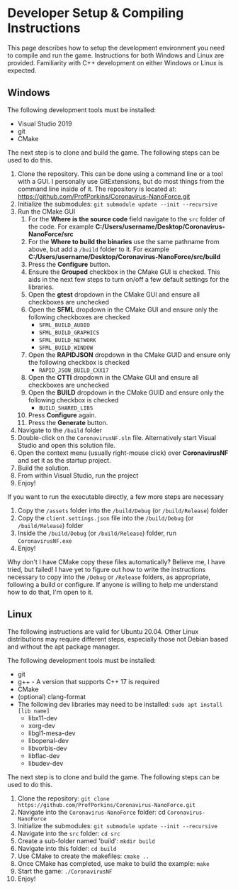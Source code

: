 # Developer Setup & Compiling Instructions

This page describes how to setup the development environment you need to compile and run the game.  Instructions for both Windows and Linux are provided.  Familiarity with C++ development on either Windows or Linux is expected.

## Windows

The following development tools must be installed:

* Visual Studio 2019
* git
* CMake

The next step is to clone and build the game.  The following steps can be used to do this.

1. Clone the repository.  This can be done using a command line or a tool with a GUI.  I personally use GitExtensions, but do most things from the command line inside of it.  The repository is located at: https://github.com/ProfPorkins/Coronavirus-NanoForce.git
1. Initialize the submodules: `git submodule update --init --recursive`
1. Run the CMake GUI
   1. For the **Where is the source code** field navigate to the `src` folder of the code.  For example **C:/Users/username/Desktop/Coronavirus-NanoForce/src**
   1. For the **Where to build the binaries** use the same pathname from above, but add a `/build` folder to it.  For example **C:/Users/username/Desktop/Coronavirus-NanoForce/src/build**
   1. Press the **Configure** button.
   1. Ensure the **Grouped** checkbox in the CMake GUI is checked.  This aids in the next few steps to turn on/off a few default settings for the libraries.
   1. Open the **gtest** dropdown in the CMake GUI and ensure all checkboxes are unchecked
   1. Open the **SFML** dropdown in the CMake GUI and ensure only the following checkboxes are checked
      * `SFML_BUILD_AUDIO`
      * `SFML_BUILD_GRAPHICS`
      * `SFML_BUILD_NETWORK`
      * `SFML_BUILD_WINDOW`
   1. Open the **RAPIDJSON** dropdown in the CMake GUID and ensure only the following checkbox is checked
      * `RAPID_JSON_BUILD_CXX17`
   1. Open the **CTTI** dropdown in the CMake GUI and ensure all checkboxes are unchecked
   1. Open the **BUILD** dropdown in the CMake GUID and ensure only the following checkbox is checked
      * `BUILD_SHARED_LIBS`
   1. Press **Configure** again.
   1. Press the **Generate** button.
1. Navigate to the `/build` folder
1. Double-click on the `CoronavirusNF.sln` file.  Alternatively start Visual Studio and open this solution file.
1. Open the context menu (usually right-mouse click) over **CoronavirusNF** and set it as the startup project.
1. Build the solution.
1. From within Visual Studio, run the project
1. Enjoy!

If you want to run the executable directly, a few more steps are necessary

1. Copy the `/assets` folder into the `/build/Debug` (or `/build/Release`) folder
1. Copy the `client.settings.json` file into the `/build/Debug` (or `/build/Release`) folder
1. Inside the `/build/Debug` (or `/build/Release`) folder, run `CoronavirusNF.exe`
1. Enjoy!

Why don't I have CMake copy these files automatically?  Believe me, I have tried, but failed!  I have yet to figure out how to write the instructions necessary to copy into the `/Debug` or `/Release` folders, as appropriate, following a build or configure.  If anyone is willing to help me understand how to do that, I'm open to it.

## Linux

The following instructions are valid for Ubuntu 20.04.  Other Linux distributions may require different steps, especially those not Debian based and without the apt package manager.

The following development tools must be installed:

* git
* g++ - A version that supports C++ 17 is required
* CMake
* (optional) clang-format
* The following dev libraries may need to be installed: `sudo apt install [lib name]`
  * libx11-dev
  * xorg-dev
  * libgl1-mesa-dev
  * libopenal-dev
  * libvorbis-dev
  * libflac-dev
  * libudev-dev

The next step is to clone and build the game.  The following steps can be used to do this.

1. Clone the repository: `git clone https://github.com/ProfPorkins/Coronavirus-NanoForce.git`
1. Navigate into the `Coronavirus-NanoForce` folder: cd `Coronavirus-NanoForce`
1. Initialize the submodules: `git submodule update --init --recursive`
1. Navigate into the `src` folder: `cd src`
1. Create a sub-folder named 'build': `mkdir build`
1. Navigate into this folder: `cd build`
1. Use CMake to create the makefiles: `cmake ..`
1. Once CMake has completed, use make to build the example: `make`
1. Start the game: `./CoronavirusNF`
1. Enjoy!
